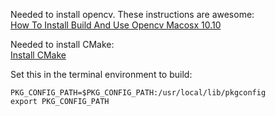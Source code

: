 Needed to install opencv. These instructions are awesome:   
[How To Install Build And Use Opencv Macosx 10.10](http://blogs.wcode.org/2014/10/howto-install-build-and-use-opencv-macosx-10-10/)

Needed to install CMake:  
[Install CMake](http://www.cmake.org/download/)

Set this in the terminal environment to build:  

	PKG_CONFIG_PATH=$PKG_CONFIG_PATH:/usr/local/lib/pkgconfig
	export PKG_CONFIG_PATH